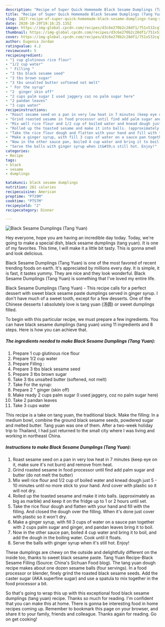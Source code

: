 ```yaml
---
description: "Recipe of Super Quick Homemade Black Sesame Dumplings (Tang Yuan)"
title: "Recipe of Super Quick Homemade Black Sesame Dumplings (Tang Yuan)"
slug: 1827-recipe-of-super-quick-homemade-black-sesame-dumplings-tang-yuan
date: 2020-10-29T19:16:25.135Z
image: https://img-global.cpcdn.com/recipes/d3c6e270b2c28df1/751x532cq70/black-sesame-dumplings-tang-yuan-recipe-main-photo.jpg
thumbnail: https://img-global.cpcdn.com/recipes/d3c6e270b2c28df1/751x532cq70/black-sesame-dumplings-tang-yuan-recipe-main-photo.jpg
cover: https://img-global.cpcdn.com/recipes/d3c6e270b2c28df1/751x532cq70/black-sesame-dumplings-tang-yuan-recipe-main-photo.jpg
author: Eugenia Jordan
ratingvalue: 4.2
reviewcount: 5
recipeingredient:
- "1 cup glutinous rice flour"
- "1/2 cup water"
- " Filling "
- "3 tbs black sesame seed"
- "3 tbs brown sugar"
- "3 tbs unsalted butter softened not melt"
- " For the syrup"
- "2  ginger skin off"
- "2 cups palm sugar I used jaggery coz no palm sugar here"
- "2 pandan leaves"
- "3 cups water"
recipeinstructions:
- "Roast sesame seed on a pan in very low heat in 7 minutes (keep eye on it, make sure it&#39;s not burn) and remove from heat."
- "Grind roasted sesame in food processor until find add palm sugar and butter (do not melt the butter)"
- "Mix well rice flour and 1/2 cup of boiled water and knead dough just 5 - 10 minutes until no more stick to your hand. And cover with plastic so it will not dry."
- "Rolled up the toasted sesame and make it into balls. (approximately as big as marble) and keep it on the fridge up to 1 or 2 hours until set."
- "Take the rice flour dough and flatten with your hand and fill with the filling. And closed the dough over the filling. When it&#39;s done just cover with plastic so it won&#39;t dry."
- "Make a ginger syrup, with fill 3 cups of water on a sauce pan together with 2 cups palm sugar and ginger, and pandan leaves bring it to boil."
- "Now in the other sauce pan, boiled 4 cup water and bring it to boil, and add the dough in the boiling water. Cook until it floats."
- "Serve the balls with ginger syrup when it&#39;s still hot. Enjoy!"
categories:
- Recipe
tags:
- black
- sesame
- dumplings

katakunci: black sesame dumplings 
nutrition: 261 calories
recipecuisine: American
preptime: "PT29M"
cooktime: "PT57M"
recipeyield: "2"
recipecategory: Dinner

---
```



![Black Sesame Dumplings (Tang Yuan)](https://img-global.cpcdn.com/recipes/d3c6e270b2c28df1/751x532cq70/black-sesame-dumplings-tang-yuan-recipe-main-photo.jpg)

Hey everyone, hope you are having an incredible day today. Today, we're going to make a special dish, black sesame dumplings (tang yuan). It is one of my favorites. This time, I will make it a little bit tasty. This is gonna smell and look delicious.

Black Sesame Dumplings (Tang Yuan) is one of the most favored of recent trending foods on earth. It's appreciated by millions every day. It is simple, it is fast, it tastes yummy. They are nice and they look wonderful. Black Sesame Dumplings (Tang Yuan) is something that I've loved my entire life.

Black Sesame Dumplings (Tang Yuan) - This recipe calls for a perfect dessert with sweet black sesame paste dumplings served in ginger syrup. I don&#39;t have much of a sweet tooth, except for a few desserts. One of the Chinese desserts I absolutely love is tang yuan (汤圆) or sweet dumplings filled.


To begin with this particular recipe, we must prepare a few ingredients. You can have black sesame dumplings (tang yuan) using 11 ingredients and 8 steps. Here is how you can achieve that.

<!--inarticleads1-->

##### The ingredients needed to make Black Sesame Dumplings (Tang Yuan):

1. Prepare 1 cup glutinous rice flour
1. Prepare 1/2 cup water
1. Prepare  Filling :
1. Prepare 3 tbs black sesame seed
1. Prepare 3 tbs brown sugar
1. Take 3 tbs unsalted butter (softened, not melt)
1. Take  For the syrup:
1. Prepare 2 &#34; ginger (skin off)
1. Make ready 2 cups palm sugar (I used jaggery, coz no palm sugar here)
1. Take 2 pandan leaves
1. Take 3 cups water


This recipe is a take on tang yuan, the traditional black. Make the filling: In a medium bowl, combine the ground black sesame seeds, powdered sugar and melted butter. Tang yuan was one of them. After a two-week holiday trip to Thailand, I had just returned to the small city where I was living and working in northeast China. 

<!--inarticleads2-->

##### Instructions to make Black Sesame Dumplings (Tang Yuan):

1. Roast sesame seed on a pan in very low heat in 7 minutes (keep eye on it, make sure it&#39;s not burn) and remove from heat.
1. Grind roasted sesame in food processor until find add palm sugar and butter (do not melt the butter)
1. Mix well rice flour and 1/2 cup of boiled water and knead dough just 5 - 10 minutes until no more stick to your hand. And cover with plastic so it will not dry.
1. Rolled up the toasted sesame and make it into balls. (approximately as big as marble) and keep it on the fridge up to 1 or 2 hours until set.
1. Take the rice flour dough and flatten with your hand and fill with the filling. And closed the dough over the filling. When it&#39;s done just cover with plastic so it won&#39;t dry.
1. Make a ginger syrup, with fill 3 cups of water on a sauce pan together with 2 cups palm sugar and ginger, and pandan leaves bring it to boil.
1. Now in the other sauce pan, boiled 4 cup water and bring it to boil, and add the dough in the boiling water. Cook until it floats.
1. Serve the balls with ginger syrup when it&#39;s still hot. Enjoy!


These dumplings are chewy on the outside and delightfully different on the inside too, thanks to sweet black sesame paste. Tang Yuan Recipe-Black Sesame Filling (Source: China&#39;s Sichuan Food blog). The tang yuan dough recipe makes about one dozen sesame balls (four servings). In a food processor or blender, finely grind the roasted black sesame seeds. Add the caster sugar (AKA superfine sugar) and use a spatula to mix together in the food processor a bit. 

So that's going to wrap this up with this exceptional food black sesame dumplings (tang yuan) recipe. Thanks so much for reading. I'm confident that you can make this at home. There is gonna be interesting food in home recipes coming up. Remember to bookmark this page on your browser, and share it to your family, friends and colleague. Thanks again for reading. Go on get cooking!

